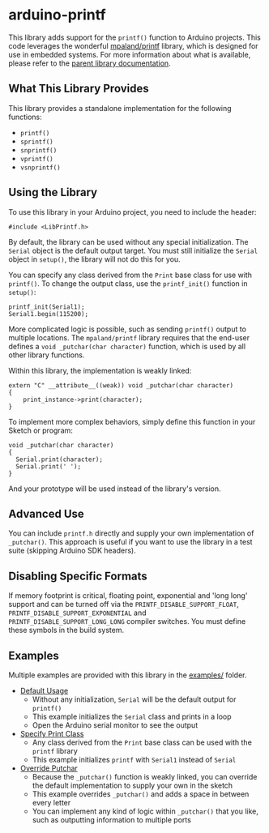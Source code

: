 # arduino-printf

This library adds support for the `printf()` function to Arduino projects. This code leverages the wonderful [mpaland/printf](https://github.com/mpaland/printf) library, which is designed for use in embedded systems. For more information about what is available, please refer to the [parent library documentation](https://github.com/mpaland/printf/blob/master/README.md).

## What This Library Provides

This library provides a standalone implementation for the following functions:

* `printf()`
* `sprintf()`
* `snprintf()`
* `vprintf()`
* `vsnprintf()`

## Using the Library

To use this library in your Arduino project, you need to include the header:

```
#include <LibPrintf.h>
```

By default, the library can be used without any special initialization. The `Serial` object is the default output target. You must still initialize the `Serial` object in `setup()`, the library will not do this for you.

You can specify any class derived from the `Print` base class for use with `printf()`. To change the output class, use the `printf_init()` function in `setup()`:

```
printf_init(Serial1);
Serial1.begin(115200);
```

More complicated logic is possible, such as sending `printf()` output to multiple locations. The `mpaland/printf` library requires that the end-user defines a `void _putchar(char character)` function, which is used by all other library functions.

Within this library, the implementation is weakly linked:

```
extern "C" __attribute__((weak)) void _putchar(char character)
{
    print_instance->print(character);
}
```

To implement more complex behaviors, simply define this function in your Sketch or program:

```
void _putchar(char character)
{
  Serial.print(character);
  Serial.print(' ');
}
```

And your prototype will be used instead of the library's version.

## Advanced Use

You can include `printf.h` directly and supply your own implementation of `_putchar()`. This approach is useful if you want to use the library in a test suite (skipping Arduino SDK headers).

## Disabling Specific Formats

If memory footprint is critical, floating point, exponential and 'long long' support and can be turned off via the `PRINTF_DISABLE_SUPPORT_FLOAT`, `PRINTF_DISABLE_SUPPORT_EXPONENTIAL` and `PRINTF_DISABLE_SUPPORT_LONG_LONG` compiler switches. You must define these symbols in the build system.

## Examples

Multiple examples are provided with this library in the [examples/](examples/) folder.

* [Default Usage](examples/default_to_serial/default_to_serial.ino)
    - Without any initialization, `Serial` will be the default output for `printf()`
    - This example initializes the `Serial` class and prints in a loop
    - Open the Arduino serial monitor to see the output
* [Specify Print Class](examples/specify_print_class/specify_print_class.ino)
    - Any class derived from the `Print` base class can be used with the `printf` library
    - This example initializes `printf` with `Serial1` instead of `Serial`
* [Override Putchar](examples/override_putchar/override_putchar.ino)
    - Because the `_putchar()` function is weakly linked, you can override the default implementation to supply your own in the sketch
    - This example overrides `_putchar()` and adds a space in between every letter
    - You can implement any kind of logic within `_putchar()` that you like, such as outputting information to multiple ports
